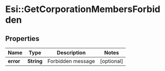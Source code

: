 # Esi::GetCorporationMembersForbidden

## Properties
Name | Type | Description | Notes
------------ | ------------- | ------------- | -------------
**error** | **String** | Forbidden message | [optional] 



